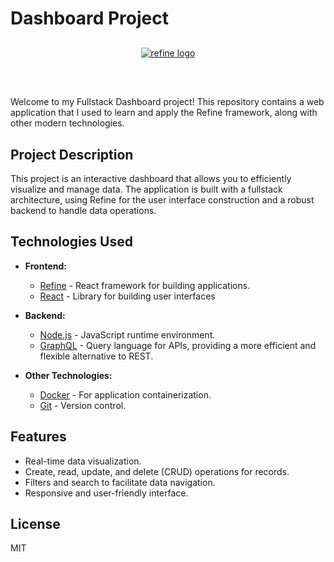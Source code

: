 # Dashboard Project

<div align="center" style="margin: 30px;">
    <a href="https://refine.dev">
    <img alt="refine logo" src="https://refine.ams3.cdn.digitaloceanspaces.com/readme/refine-readme-banner.png">
    </a>
</div>
<br/>

Welcome to my Fullstack Dashboard project! This repository contains a web application that I used to learn and apply the Refine framework, along with other modern technologies.

## Project Description

This project is an interactive dashboard that allows you to efficiently visualize and manage data. The application is built with a fullstack architecture, using Refine for the user interface construction and a robust backend to handle data operations.

## Technologies Used

- **Frontend:**
  - [Refine](https://refine.dev/) - React framework for building applications.
  - [React](https://reactjs.org/) - Library for building user interfaces

- **Backend:**
    - [Node.js](https://nodejs.org/) - JavaScript runtime environment.
    - [GraphQL](https://graphql.org/) - Query language for APIs, providing a more efficient and flexible alternative to REST.

- **Other Technologies:**
  - [Docker](https://www.docker.com/) - For application containerization.
  - [Git](https://git-scm.com/) - Version control.

## Features

- Real-time data visualization.
- Create, read, update, and delete (CRUD) operations for records.
- Filters and search to facilitate data navigation.
- Responsive and user-friendly interface.

## License

MIT
